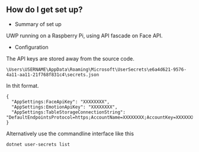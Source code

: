 ﻿## How do I get set up?

* Summary of set up

UWP running on a Raspberry Pi, using API fascade on Face API.

* Configuration

The API keys are stored away from the source code. 

```
\Users\USERNAME\AppData\Roaming\Microsoft\UserSecrets\e6a4d621-9576-4a11-aa11-21f768f831c4\secrets.json
```

In thit format.

```
{
  "AppSettings:FaceApiKey": "XXXXXXXX",
  "AppSettings:EmotionApiKey": "XXXXXXXX",
  "AppSettings:TableStorageConnectionString": "DefaultEndpointsProtocol=https;AccountName=XXXXXXXX;AccountKey=XXXXXXXXX;EndpointSuffix=core.windows.net"
}
```

Alternatively use the commandline interface like this

```
dotnet user-secrets list
```